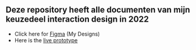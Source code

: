 ## Deze repository heeft alle documenten van mijn keuzedeel interaction design in 2022

* Click here for [Figma](https://www.figma.com/file/11zGmgiXFSPemFValNeoGI/Nethaven?node-id=2%3A3) (My Designs)
* Here is the [live prototype](#)